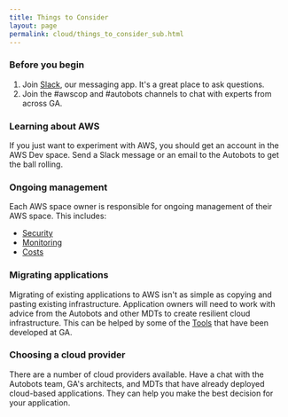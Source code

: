 ```yaml
---
title: Things to Consider
layout: page
permalink: cloud/things_to_consider_sub.html
---
```


### Before you begin

1. Join [Slack](https://geoscience-australia.slack.com/signup), our messaging app. It's a great place to ask questions.
2. Join the #awscop and #autobots channels to chat with experts from across GA.

### Learning about AWS

If you just want to experiment with AWS, you should get an account in the AWS Dev space. Send a Slack message or an email to the Autobots to get the ball rolling.

### Ongoing management

Each AWS space owner is responsible for ongoing management of their AWS space. This includes:

 * [Security](aws_security_sub.html)
 * [Monitoring](monitoring_index.html)
 * [Costs](cost_management_index.html)

### Migrating applications

Migrating of existing applications to AWS isn't as simple as copying and pasting existing infrastructure. Application owners will need to work with advice from the Autobots and other MDTs to create resilient cloud infrastructure. This can be helped by some of the [Tools](tools_index.html) that have been developed at GA.

### Choosing a cloud provider

There are a number of cloud providers available. Have a chat with the Autobots team, GA's architects, and MDTs that have already deployed cloud-based applications. They can help you make the best decision for your application.
